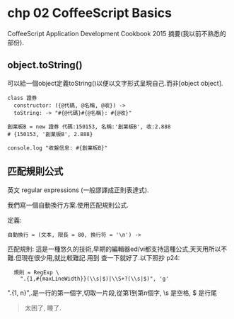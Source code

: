 # chp 02 CoffeeScript Basics
CoffeeScript Application Development Cookbook 2015
摘要(我以前不熟悉的部份).
## object.toString()
可以給一個object定義toString()以便以文字形式呈現自己.而非[object object].

    class 證券
      constructor: ({@代碼, @名稱, @收}) ->
      toString: -> "#{@代碼}#{@名稱}: #{@收}"

    創業板B = new 證券 代碼:150153, 名稱:'創業板B', 收:2.888
    # {150153, '創業板B', 2.888}

    console.log "收盤信息: #{創業板B}"

## 匹配規則公式
英文 regular expressions (一般謬譯成正則表達式).

我們寫一個自動換行方案.使用匹配規則公式.

定義:

    自動換行 = (文本, 限長 = 80, 換行符 = '\n') ->

匹配規則:
這是一種悠久的技術,早期的編輯器ed/vi都支持這種公式,天天用所以不難.但現在很少用,就比較難記.用到
查一下就好了.以下照抄 p24:

      規則 = RegExp \
        ".{1,#{maxLineWidth}}(\\s|$)|\\S+?(\\s|$)", 'g'

".{1, n}",.是一行的第一個字,切取一片段,從第1到第n個字, \s 是空格, $ 是行尾

> 太困了, 睡了.
